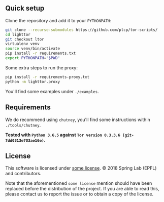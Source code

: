 Quick setup
-----------

Clone the repository and add it to your `PYTHONPATH`:
```sh
git clone --recurse-submodules https://github.com/plcp/tor-scripts/
cd lighttor
git checkout ltor
virtualenv venv
source venv/bin/activate
pip install -r requirements.txt
export PYTHONPATH="$PWD"
```

Some extra steps to run the proxy:
```sh
pip install -r requirements-proxy.txt
python -m lighttor.proxy
```

You'll find some examples under `./examples`.

Requirements
------------

We do recommend using `chutney`, you'll find some instructions
within `./tools/chutney`.

**Tested with `Python 3.6.5` against
`Tor version 0.3.3.6 (git-7dd0813e783ae16e)`.**

License
-------

This software is licensed under
[some license](LICENSE.txt_REPLACE_BEFORE_FIRST_RELEASE).
© 2018 Spring Lab (EPFL) and contributors.

Note that the aforementioned `some license` mention should have been replaced
before the distribution of the project. If you are able to read this, please
contact us to report the issue or to obtain a copy of the license.
